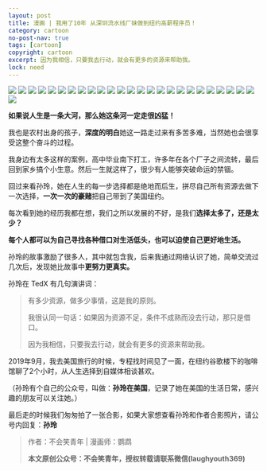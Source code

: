 ```yaml
---
layout: post
title: 漫画 | 我用了10年 从深圳流水线厂妹做到纽约高薪程序员！
category: cartoon
no-post-nav: true
tags: [cartoon]
copyright: cartoon
excerpt: 因为我相信，只要我去行动，就会有更多的资源来帮助我。
lock: need
---
```


![](http://favorites.ren/assets/images/2020/cartoon/sunling01.jpg)
![](http://favorites.ren/assets/images/2020/cartoon/sunling02.jpg)
![](http://favorites.ren/assets/images/2020/cartoon/sunling03.jpg)
![](http://favorites.ren/assets/images/2020/cartoon/sunling04.jpg)
![](http://favorites.ren/assets/images/2020/cartoon/sunling05.jpg)
![](http://favorites.ren/assets/images/2020/cartoon/sunling06.jpg)
![](http://favorites.ren/assets/images/2020/cartoon/sunling07.jpg)
![](http://favorites.ren/assets/images/2020/cartoon/sunling08.jpg)
![](http://favorites.ren/assets/images/2020/cartoon/sunling09.jpg)
![](http://favorites.ren/assets/images/2020/cartoon/sunling10.jpg)
![](http://favorites.ren/assets/images/2020/cartoon/sunling11.jpg)
![](http://favorites.ren/assets/images/2020/cartoon/sunling12.jpg)
![](http://favorites.ren/assets/images/2020/cartoon/sunling13.jpg)
![](http://favorites.ren/assets/images/2020/cartoon/sunling14.jpg)
![](http://favorites.ren/assets/images/2020/cartoon/sunling15.jpg)
![](http://favorites.ren/assets/images/2020/cartoon/sunling16.jpg)
![](http://favorites.ren/assets/images/2020/cartoon/sunling17.jpg)
![](http://favorites.ren/assets/images/2020/cartoon/sunling18.jpg)
![](http://favorites.ren/assets/images/2020/cartoon/sunling19.jpg)
![](http://favorites.ren/assets/images/2020/cartoon/sunling20.jpg)
![](http://favorites.ren/assets/images/2020/cartoon/sunling21.jpg)
![](http://favorites.ren/assets/images/2020/cartoon/sunling22.jpg)
![](http://favorites.ren/assets/images/2020/cartoon/sunling23.jpg)
![](http://favorites.ren/assets/images/2020/cartoon/sunling24.jpg)
![](http://favorites.ren/assets/images/2020/cartoon/sunling25.jpg)
![](http://favorites.ren/assets/images/2020/cartoon/sunling26.jpg)

**如果说人生是一条大河，那么她这条河一定走很凶猛！**

我也是农村出身的孩子，**深度的明白**她这一路走过来有多苦多难，当然她也会很享受这整个奋斗的过程。

我身边有太多这样的案例，高中毕业南下打工，许多年在各个厂子之间流转，最后回到家乡搞个小生意。然后一生就这样了，很少有人能够突破命运的禁锢。

回过来看孙玲，她在人生的每一步选择都是绝地而后生，拼尽自己所有资源去做下一次选择，**一次一次的豪赌**把自己带到了美国纽约。

每次看到她的经历我都在想，我们之所以发展的不好，是我们**选择太多了，还是太少？**

**每个人都可以为自己寻找各种借口对生活低头，也可以迫使自己更好地生活。**

孙玲的故事激励了很多人，其中就包含我，后来我通过网络认识了她，简单交流过几次后，发现她比故事中**更努力更真实。**

孙玲在 TedX 有几句演讲词：

>有多少资源，做多少事情，这是我的原则。
>
>我很认同一句话：如果因为资源不足，条件不成熟而没去行动，那只是借口。
>
>因为我相信，只要我去行动，就会有更多的资源来帮助我。

2019年9月，我去美国旅行的时候，专程找时间见了一面，在纽约谷歌楼下的咖啡馆聊了2个小时，从人生选择到自媒体相谈甚欢。

（孙玲有个自己的公众号，叫做：**孙玲在美国**，记录了她在美国的生活日常，感兴趣的朋友可以关注她。）

最后走的时候我们匆匆拍了一张合影，如果大家想查看孙玲和作者合影照片，请公号内回复：**孙玲**


>作者：不会笑青年 | 漫画师：鹦鹉
>
>**本文原创公众号：不会笑青年，授权转载请联系微信(laughyouth369)**
